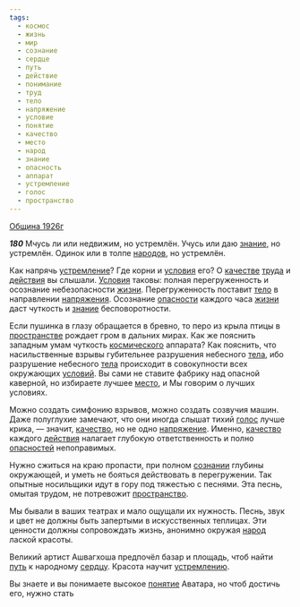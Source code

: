 ```yaml
---
tags:
  - космос
  - жизнь
  - мир
  - сознание
  - сердце
  - путь
  - действие
  - понимание
  - труд
  - тело
  - напряжение
  - условие
  - понятие
  - качество
  - место
  - народ
  - знание
  - опасность
  - аппарат
  - устремление
  - голос
  - пространство
---
```


[Община 1926г](https://127.0.0.1:4002/agni/1926)

___180___
Мчусь ли или недвижим, но устремлён. Учусь или даю [знание](../../../tags/#знание), но устремлён. Одинок или в толпе [народов](../../../tags/#[народ](../../../tags/#народ)), но устремлён.   

Как напрячь [устремление](../../../tags/#устремление)? Где корни и [условия](../../../tags/#условие) его? О [качестве](../../../tags/#[качество](../../../tags/#качество)) [труда](../../../tags/#[труд](../../../tags/#труд)) и [действия](../../../tags/#действие) вы слышали. [Условия](../../../tags/#условие) таковы: полная перегруженность и осознание небезопасности [жизни](../../../tags/#жизнь). Перегруженность поставит [тело](../../../tags/#тело) в направлении [напряжения](../../../tags/#[напряжение](../../../tags/#напряжение)). Осознание [опасности](../../../tags/#опасность) каждого часа [жизни](../../../tags/#жизнь) даст чуткость и [знание](../../../tags/#знание) бесповоротности.   

Если пушинка в глазу обращается в бревно, то перо из крыла птицы в [пространстве](../../../tags/#[пространство](../../../tags/#пространство)) рождает гром в дальних мирах. Как же пояснить западным умам чуткость [космического](../../../tags/#космос) аппарата? Как пояснить, что насильственные взрывы губительнее разрушения небесного [тела](../../../tags/#тело), ибо разрушение небесного [тела](../../../tags/#тело) происходит в совокупности всех окружающих [условий](../../../tags/#условие). Вы сами не ставите фабрику над опасной каверной, но избираете лучшее [место](../../../tags/#место), и Мы говорим о лучших условиях.   

Можно создать симфонию взрывов, можно создать созвучия машин. Даже полуглухие замечают, что они иногда слышат тихий [голос](../../../tags/#голос) лучше крика, — значит, [качество](../../../tags/#качество), но не одно [напряжение](../../../tags/#напряжение). Именно, [качество](../../../tags/#качество) каждого [действия](../../../tags/#действие) налагает глубокую ответственность и полно [опасностей](../../../tags/#опасность) непоправимых.   

Нужно сжиться на краю пропасти, при полном [сознании](../../../tags/#сознание) глубины окружающей, и уметь не бояться действовать в перегружении. Так опытные носильщики идут в гору под тяжестью с песнями. Эта песнь, омытая трудом, не потревожит [пространство](../../../tags/#пространство).   

Мы бывали в ваших театрах и мало ощущали их нужность. Песнь, звук и цвет не должны быть запертыми в искусственных теплицах. Эти ценности должны сопровождать жизнь, анонимно окружая [народ](../../../tags/#народ) лаской красоты.   

Великий артист Ашвагхоша предпочёл базар и площадь, чтоб найти [путь](../../../tags/#путь) к народному [сердцу](../../../tags/#сердце). Красота научит [устремлению](../../../tags/#устремление).   

Вы знаете и вы понимаете высокое [понятие](../../../tags/#понятие) Аватара, но чтоб достичь его, нужно стать 